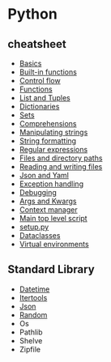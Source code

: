 # Python

## cheatsheet
- [Basics](Basics.md)
- [Built-in functions](Built-in_functions.md)
- [Control flow](ControlFlow.md)
- [Functions](Functions.md)
- [List and Tuples](Python_Lists.md)
- [Dictionaries](Dictionaries.md)
- [Sets](sets.md)
- [Comprehensions](Comprehensions.md)
- [Manipulating strings](Manipulating_Strings.md)
- [String formatting](string.md)
- [Regular expressions](Regular_Expressions.md)
- [Files and directory paths](Handling_file_and_directory_Paths.md)
- [Reading and writing files](Reading_and_Writing_Files.md)
- [Json and Yaml](JSONـandـYAML.md)
- [Exception handling](Exception_Handling.md)
- [Debugging](Debugging.md)
- [Args and Kwargs](Args_and_Kwargs.md)
- [Context manager](Context_Manager.md)
- [Main top level script](Main_top-level_script_environment.md)
- [setup.py](Python_setup.py.md)
- [Dataclasses](Dataclasses.md)
- [Virtual environments](Virtual_Environment.md)

## Standard Library
- [Datetime](Datetime.md)
- [Itertools](Itertools.md)
- [Json](Json.md)
- [Random](random.md)
- Os
- Pathlib
- Shelve
- Zipfile
